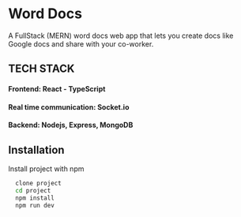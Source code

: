 # Word Docs

A FullStack (MERN) word docs web app that lets you create docs like Google docs and share with your co-worker.

## TECH STACK

#### Frontend: React - TypeScript 
#### Real time communication: Socket.io
#### Backend: Nodejs, Express, MongoDB

## Installation

Install project with npm

```bash
  clone project
  cd project
  npm install
  npm run dev
```
